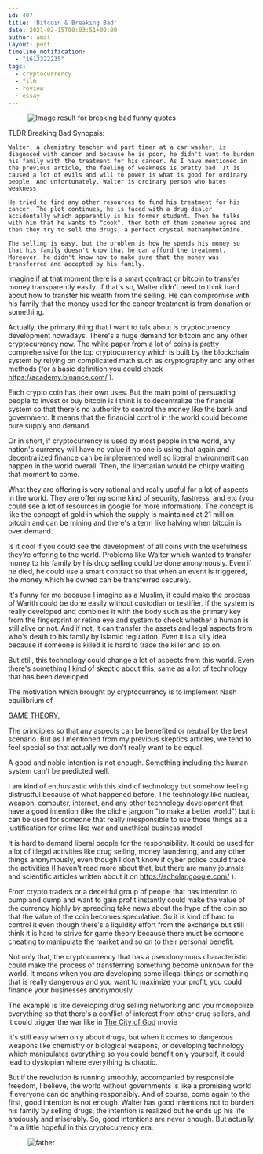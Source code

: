 ```yaml
---
id: 407
title: 'Bitcoin & Breaking Bad'
date: 2021-02-15T00:03:51+00:00
author: amal
layout: post
timeline_notification:
  - "1613322235"
tags:
  - cryptocurrency
  - film
  - review
  - essay
---
```

<div class="wp-block-image">
  <figure class="aligncenter"><img src="https://cdn3.whatculture.com/images/2015/11/JW6CYguN.gif" alt="Image result for breaking bad funny quotes" /></figure>
</div>

TLDR Breaking Bad Synopsis:

```
Walter, a chemistry teacher and part timer at a car washer, is diagnosed with cancer and because he is poor, he didn't want to burden his family with the treatment for his cancer. As I have mentioned in the previous article, the feeling of weakness is pretty bad. It is caused a lot of evils and will to power is what is good for ordinary people. And unfortunately, Walter is ordinary person who hates weakness.

He tried to find any other resources to fund his treatment for his cancer. The plot continues, he is faced with a drug dealer accidentally which apparently is his former student. Then he talks with him that he wants to "cook", then both of them somehow agree and then they try to sell the drugs, a perfect crystal methamphetamine.

The selling is easy, but the problem is how he spends his money so that his family doesn't know that he can afford the treatment. Moreover, he didn't know how to make sure that the money was transferred and accepted by his family.
```

Imagine if at that moment there is a smart contract or bitcoin to transfer money transparently easily. If that's so, Walter didn't need to think hard about how to transfer his wealth from the selling. He can compromise with his family that the money used for the cancer treatment is from donation or something.

Actually, the primary thing that I want to talk about is cryptocurrency development nowadays. There's a huge demand for bitcoin and any other cryptocurrency now. The white paper from a lot of coins is pretty comprehensive for the top cryptocurrency which is built by the blockchain system by relying on complicated math such as cryptography and any other methods (for a basic definition you could check <https://academy.binance.com/> ).

Each crypto coin has their own uses. But the main point of persuading people to invest or buy bitcoin is I think is to decentralize the financial system so that there's no authority to control the money like the bank and government. It means that the financial control in the world could become pure supply and demand.

Or in short, if cryptocurrency is used by most people in the world, any nation's currency will have no value if no one is using that again and decentralized finance can be implemented well so liberal environment can happen in the world overall. Then, the libertarian would be chirpy waiting that moment to come.

What they are offering is very rational and really useful for a lot of aspects in the world. They are offering some kind of security, fastness, and etc (you could see a lot of resources in google for more information). The concept is like the concept of gold in which the supply is maintained at 21 million bitcoin and can be mining and there's a term like halving when bitcoin is over demand.

Is it cool if you could see the development of all coins with the usefulness they're offering to the world. Problems like Walter which wanted to transfer money to his family by his drug selling could be done anonymously. Even if he died, he could use a smart contract so that when an event is triggered, the money which he owned can be transferred securely.

It's funny for me because I imagine as a Muslim, it could make the process of Warith could be done easily without custodian or testifier. If the system is really developed and combines it with the body such as the primary key from the fingerprint or retina eye and system to check whether a human is still alive or not. And if not, it can transfer the assets and legal aspects from who's death to his family by Islamic regulation. Even it is a silly idea because if someone is killed it is hard to trace the killer and so on.

But still, this technology could change a lot of aspects from this world. Even there's something I kind of skeptic about this, same as a lot of technology that has been developed.

The motivation which brought by cryptocurrency is to implement Nash equilibrium of

<a rel="noreferrer noopener" href="https://plato.stanford.edu/entries/game-theory/" target="_blank">GAME THEORY</a>,

The principles so that any aspects can be benefited or neutral by the best scenario. But as I mentioned from my previous skeptics articles, we tend to feel special so that actually we don't really want to be equal.

A good and noble intention is not enough. Something including the human system can't be predicted well.

I am kind of enthusiastic with this kind of technology but somehow feeling distrustful because of what happened before. The technology like nuclear, weapon, computer, internet, and any other technology development that have a good intention (like the cliche jargoon "to make a better world") but it can be used for someone that really irresponsible to use those things as a justification for crime like war and unethical business model.

It is hard to demand liberal people for the responsibility. It could be used for a lot of illegal activities like drug selling, money laundering, and any other things anonymously, even though I don't know if cyber police could trace the activities (I haven't read more about that, but there are many journals and scientific articles written about it on <https://scholar.google.com/> ).

From crypto traders or a deceitful group of people that has intention to pump and dump and want to gain profit instantly could make the value of the currency highly by spreading fake news about the hype of the coin so that the value of the coin becomes speculative. So it is kind of hard to control it even though there's a liquidity effort from the exchange but still I think it is hard to strive for game theory because there must be someone cheating to manipulate the market and so on to their personal benefit.

Not only that, the cryptocurrency that has a pseudonymous characteristic could make the process of transferring something become unknown for the world. It means when you are developing some illegal things or something that is really dangerous and you want to maximize your profit, you could finance your businesses anonymously.

The example is like developing drug selling networking and you monopolize everything so that there's a conflict of interest from other drug sellers, and it could trigger the war like in <a href="https://www.imdb.com/title/tt0317248/" target="_blank" rel="noreferrer noopener">The City of God</a> movie 



It's still easy when only about drugs, but when it comes to dangerous weapons like chemistry or biological weapons, or developing technology which manipulates everything so you could benefit only yourself, it could lead to dystopian where everything is chaotic.

But if the revolution is running smoothly, accompanied by responsible freedom, I believe, the world without governments is like a promising world if everyone can do anything responsibly. And of course, come again to the first, good intention is not enough. Walter has good intentions not to burden his family by selling drugs, the intention is realized but he ends up his life anxiously and miserably. So, good intentions are never enough. But actually, I'm a little hopeful in this cryptocurrency era.<figure class="wp-block-embed is-type-rich is-provider-embed wp-block-embed-embed">

![father](https://i.pinimg.com/originals/4c/0e/d8/4c0ed845a5d91f9ae34d0283fb266209.jpg)
  